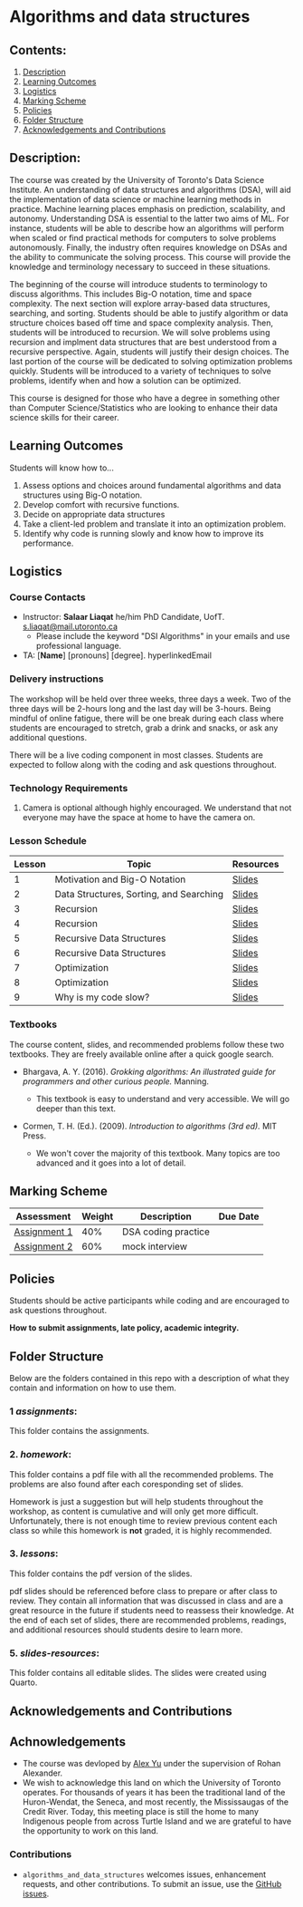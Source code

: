 # Algorithms and data structures

## Contents:
1. [Description](https://github.com/UofT-DSI/algorithms_and_data_structures#description)
2. [Learning Outcomes](https://github.com/UofT-DSI/algorithms_and_data_structures#learning-outcomes)
3. [Logistics](https://github.com/UofT-DSI/algorithms_and_data_structures#logistics)
4. [Marking Scheme](https://github.com/UofT-DSI/algorithms_and_data_structures#marking-scheme)
5. [Policies](https://github.com/UofT-DSI/algorithms_and_data_structures#policies)
6. [Folder Structure](https://github.com/UofT-DSI/algorithms_and_data_structures#folder-structure)
7. [Acknowledgements and Contributions](https://github.com/UofT-DSI/algorithms_and_data_structures#acknowledgements-and-contributions)

## Description:
The course was created by the University of Toronto's Data Science Institute. An understanding of data structures and algorithms (DSA), will aid the implementation of data science or machine learning methods in practice. Machine learning places emphasis on prediction, scalability, and autonomy. Understanding DSA is essential to the latter two aims of ML. For instance, students will be able to describe how an algorithms will perform when scaled or find practical methods for computers to solve problems autonomously. Finally, the industry often requires knowledge on DSAs and the ability to communicate the solving process. This course will provide the knowledge and terminology necessary to succeed in these situations.

The beginning of the course will introduce students to terminology to discuss algorithms. This includes Big-O notation, time and space complexity. The next section will explore array-based data structures, searching, and sorting. Students should be able to justify algorithm or data structure choices based off time and space complexity analysis. Then, students will be introduced to recursion. We will solve problems using recursion and implment data structures that are best understood from a recursive perspective. Again, students will justify their design choices. The last portion of the course will be dedicated to solving optimization problems quickly. Students will be introduced to a variety of techniques to solve problems, identify when and how a solution can be optimized.

This course is designed for those who have a degree in something other than Computer Science/Statistics who are looking to enhance their data science skills for their career.

## Learning Outcomes
Students will know how to...
1. Assess options and choices around fundamental algorithms and data structures using Big-O notation.
2. Develop comfort with recursive functions.
3. Decide on appropriate data structures
4. Take a client-led problem and translate it into an optimization problem.
5. Identify why code is running slowly and know how to improve its performance.

## Logistics

### Course Contacts
* Instructor: **Salaar Liaqat** he/him PhD Candidate, UofT. [s.liaqat@mail.utoronto.ca](s.liaqat@mail.utoronto.ca)
  * Please include the keyword "DSI Algorithms" in your emails and use professional language.
* TA: [**Name**] [pronouns] [degree]. hyperlinkedEmail

### Delivery instructions
The workshop will be held over three weeks, three days a week. Two of the three days will be 2-hours long and the last day will be 3-hours. Being mindful of online fatigue, there will be one break during each class where students are encouraged to stretch, grab a drink and snacks, or ask any additional questions.

There will be a live coding component in most classes. Students are expected to follow along with the coding and ask questions throughout. 

### Technology Requirements
1. Camera is optional although highly encouraged. We understand that not everyone may have the space at home to have the camera on.


### Lesson Schedule
| Lesson | Topic                                                       | Resources  |
|--------|-------------------------------------------------------------|------------|
| 1      | Motivation and Big-O Notation                               | [Slides](https://github.com/UofT-DSI/algorithms_and_data_structures/blob/main/lessons/1_motivation-big-o.pdf) |
| 2      | Data Structures, Sorting, and Searching                     | [Slides](https://github.com/UofT-DSI/algorithms_and_data_structures/blob/main/lessons/2_ds-search-sort.pdf) |
| 3      | Recursion              				                             | [Slides](https://github.com/UofT-DSI/algorithms_and_data_structures/blob/main/lessons/3_recursion.pdf) |
| 4      | Recursion              				                             | [Slides](https://github.com/UofT-DSI/algorithms_and_data_structures/blob/main/lessons/3_recursion.pdf) |
| 5      | Recursive Data Structures                                   | [Slides](https://github.com/UofT-DSI/algorithms_and_data_structures/blob/main/lessons/4_recursive-ds.pdf) |
| 6      | Recursive Data Structures                                   | [Slides](https://github.com/UofT-DSI/algorithms_and_data_structures/blob/main/lessons/4_recursive-ds.pdf) |
| 7      | Optimization                                                | [Slides](https://github.com/UofT-DSI/algorithms_and_data_structures/blob/main/lessons/5_optimization.pdf) |
| 8      | Optimization                                                | [Slides](https://github.com/UofT-DSI/algorithms_and_data_structures/blob/main/lessons/5_optimization.pdf) |
| 9      | Why is my code slow?                                        | [Slides](https://github.com/UofT-DSI/algorithms_and_data_structures/blob/main/lessons/6_slow-code.pdf) |

### Textbooks

The course content, slides, and recommended problems follow these two textbooks. They are freely available online after a quick google search. 

* Bhargava, A. Y. (2016). *Grokking algorithms: An illustrated guide for programmers and other curious people.* Manning.

  * This textbook is easy to understand and very accessible. We will go deeper than this text.
  
* Cormen, T. H. (Ed.). (2009). *Introduction to algorithms (3rd ed).* MIT Press.

  * We won't cover the majority of this textbook. Many topics are too advanced and it goes into a lot of detail. 

## Marking Scheme
| Assessment       | Weight    | Description          | Due Date |
|------------------|-----------|----------------------|----------|
| [Assignment 1](https://github.com/UofT-DSI/algorithms_and_data_structures/blob/main/assignments/assignment%201.md) |    40%    | DSA coding practice  |          |
| [Assignment 2](https://github.com/UofT-DSI/algorithms_and_data_structures/blob/main/assignments/assignment%202.md) |    60%    | mock interview       |          |

## Policies
Students should be active participants while coding and are encouraged to ask questions throughout.

**How to submit assignments, late policy, academic integrity.**

## Folder Structure
Below are the folders contained in this repo with a description of what they contain and information on how to use them.

### 1 *assignments*:
This folder contains the assignments.

### 2. *homework*:
This folder contains a pdf file with all the recommended problems. The problems are also found after each coresponding set of slides. 

Homework is just a suggestion but will help students throughout the workshop, as content is cumulative and will only get more difficult. Unfortunately, there is not enough time to review previous content each class so while this homework is **not** graded, it is highly recommended.

### 3. *lessons*:
This folder contains the pdf version of the slides.

pdf slides should be referenced before class to prepare or after class to review. They contain all information that was discussed in class and are a great resource in the future if students need to reassess their knowledge. At the end of each set of slides, there are recommended problems, readings, and additional resources should students desire to learn more. 

### 5. *slides-resources*:
This folder contains all editable slides. The slides were created using Quarto. 

## Acknowledgements and Contributions
## Achnowledgements
* The course was devloped by [Alex Yu](https://www.linkedin.com/in/kunzhi-yu/) under the supervision of Rohan Alexander. 
* We wish to acknowledge this land on which the University of Toronto operates. For thousands of years it has been the traditional land of the Huron-Wendat, the Seneca, and most recently, the Mississaugas of the Credit River. Today, this meeting place is still the home to many Indigenous people from across Turtle Island and we are grateful to have the opportunity to work on this land.
### Contributions 
* `algorithms_and_data_structures` welcomes issues, enhancement requests, and other contributions. To submit an issue, use the [GitHub
issues](https://github.com/UofT-DSI/algorithms_and_data_structures/issues).
